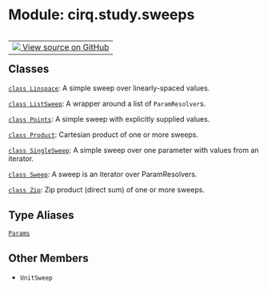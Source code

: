 <div itemscope itemtype="http://developers.google.com/ReferenceObject">
<meta itemprop="name" content="cirq.study.sweeps" />
<meta itemprop="path" content="Stable" />
<meta itemprop="property" content="UnitSweep"/>
</div>

# Module: cirq.study.sweeps

<!-- Insert buttons and diff -->

<table class="tfo-notebook-buttons tfo-api" align="left">

<td>
  <a target="_blank" href="https://github.com/quantumlib/cirq/tree/master/cirq/study/sweeps.py">
    <img src="https://www.tensorflow.org/images/GitHub-Mark-32px.png" />
    View source on GitHub
  </a>
</td>
</table>







## Classes

[`class Linspace`](../../cirq/study/Linspace.md): A simple sweep over linearly-spaced values.

[`class ListSweep`](../../cirq/study/ListSweep.md): A wrapper around a list of `ParamResolver`s.

[`class Points`](../../cirq/study/Points.md): A simple sweep with explicitly supplied values.

[`class Product`](../../cirq/study/Product.md): Cartesian product of one or more sweeps.

[`class SingleSweep`](../../cirq/study/sweeps/SingleSweep.md): A simple sweep over one parameter with values from an iterator.

[`class Sweep`](../../cirq/study/Sweep.md): A sweep is an iterator over ParamResolvers.

[`class Zip`](../../cirq/study/Zip.md): Zip product (direct sum) of one or more sweeps.

## Type Aliases

[`Params`](../../cirq/study/sweeps/Params.md)

## Other Members

* `UnitSweep` <a id="UnitSweep"></a>
